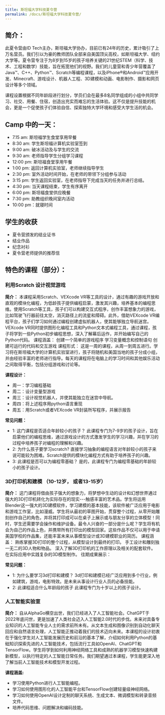 ```yaml
---
title: 斯坦福大学科技夏令营
permalink: /docs/斯坦福大学科技夏令营/
---
```


## 简介： 
此夏令营由ID Tech主办，斯坦福大学协办，目前已有24年的历史，累计吸引了上万名营员。我们引以为豪的教师团队全部来自美国顶尖高校，如斯坦福大学、纽约大学等。夏令营专注于为8岁到15岁的孩子培养关键的21世纪STEM（科学、技术、工程和数学）技能，旨在拓宽他们的视野。我们的儿童营和青少年营覆盖了Java™、C++、Python™、Scratch等编程课程，以及iPhone®和Android™应用开发、Minecraft、游戏设计、机器人工程、3D建模和动画、电影制作、摄影和网页设计等多个领域。

课程设置根据不同年龄段进行划分，学员们会在最多8名同学组成的小组中共同学习、社交、用餐、住宿，创造出充实而难忘的生活体验。这不仅是提升技能的机会，更是一个促使孩子们体验自信、探索独特大学环境和感受大学生活的机会。

## Camp 中的一天：
* 7.15 am: 斯坦福学生食堂享用早餐
* 8:30 am: 学生斯坦福计算机实验室签到
* 9:00 am: 破冰活动及与学生的交流
* 9:30 am: 老师指导学生分组学习课程 
* 12:00 pm: 斯坦福食堂享用午餐
* 1:00 pm: 返回计算机实验室，老师继续指导学生
* 2:30 pm: 室外活动时间开始，在老师的带领下分组参与活动
* 3:15 pm: 学生返回实验室，在老师指导下完成当天的任务并进行总结。 
* 4:30 pm: 当天课程结束，学生有序离开
* 6:00 pm: 斯坦福食堂供应晚餐
* 7:30 pm: 助教组织晚间室内活动
* 10:00 pm：就寝时间

## 学生的收获
* 夏令营颁发的结业证书
* 结业作品
* 纪念衬衫
* 夏令营老师提供的推荐信
  
## 特色的课程（部分）：
### 利用Scratch 设计视觉游戏
**简介：** 本课程采用Scratch、VEXcode VR等工具的设计，通过有趣的游戏开放和直观的模块化编程，为低龄孩子提供编程启蒙，激发其兴趣，培养基本的编程思维。使用Scratch等工具，孩子们可以构建交互式程序，创作丰富想象力的游戏，比如驾驶飞行器前往太空，消灭路径上的流星和障碍。此外，借助VEXcode VR编程平台，孩子们学习如何通过编程创建虚拟机器人，使其能够独立导航迷宫。VEXcode VR同时提供图形化编程工具和Python文本式编程工具，通过课程，孩子将学到一些Python初步编程思想，深入了解幕后运作，并开始编写自己的Python代码。
课程涵盖： 
创建一个简单的游戏程序
学习变量概念和控制语句
创建可运行的代码和交互游戏
课程形式： 
这是一周的课程，从周一到周五进行。学习将在斯坦福大学的计算机实验室进行，孩子将随机和美国当地的孩子分成小组，并由经验丰富的老师进行指导。每天的课程将在电脑上的学习时间和其他娱乐活动之间取得平衡，包括分组游戏和讨论等。

**课程设计：** 
* 周一：学习编程基础
* 周二：设计变量型游戏
* 周三：设计视觉机器人，并使其能独立在迷宫中导航。
* 周四：将上述程序用python语言重现
* 周五：用Scratch或者VEXcode VR封装所写程序，并展示报告

**常见问题：** 
* 1: 这门课程是否适合年龄较小的孩子？
此课程专门为7-9岁的孩子设计，旨在启蒙他们的编程思维，通过游戏设计的方式激发学生的学习兴趣，并在学习的过程中培养孩子对编程的理解和兴趣。 
* 2: 为什么孩子要学习scratch? 
直接学习抽象的编程语言对年龄较小的孩子来说可能较为困难。Scratch提供的模块化编程方式有助于培养孩子的兴趣。
* 3: 此课程是否可以为编程零基础？
是的，此课程专门为编程零基础的年龄较小的孩子设计。

### 3D打印机和建模 （10-12岁， 或者13-15岁）
**简介：** 这门课程将借由孩子强大的想象力，将梦想中生动的设计和幻想世界通过强大的3D打印机转化为实际存在的现实---触感丰富的艺术品。学生将运用Blender这一强大的3D建模软件，学习建模的基本技能，该软件被广泛应用于电影和游戏工作室，比如漫威。学生将从最初的草图开始，贯穿整个过程，从零开始雕刻创作自己的角色，并将其打印成可以在桌子上展示或与朋友分享的立体模型！同时，学生还需要学会操作和维护设备。最令人兴奋的一部分是什么呢？学生将有机会为自己的作品上色，并携带所有打印出的模型回家。这些作品不仅可以用于申请美国学校的作品集，还能丰富未来从事模型设计或3D建模职业的简历。
课程涵盖： 
熟练掌握3D打印的整个过程，从模型设计到最终的打印。 
手工设计和雕刻独一无二的3D人物和物品。 
深入了解3D打印机的工作原理以及相关的配套软件。 
在实际应用中实践复杂的3D模型制作。
往期成果展示：

**常见问题：** 
* 1: 为什么要学习3d打印和建模？
3d打印和建模已经广泛应用到多个行业，例如建筑，游戏，电影特效。是未来从事设计行业人员的必备技能。 
* 2: 此课程适合什么年龄段的孩子
此课程专门为十岁以上的孩子设计。 

### 人工智能实验室
**简介：** 自从AlphaGo横空出世，我们已经进入了人工智能社会。ChatGPT于2022年底问世，更是加速了人类社会迈入人工智能2.0时代的步伐。未来对具备专业知识的人工智能专业人士的需求前所未有。从文本生成和图像识别到自动化聊天回应和自然语言处理，人工智能正推动着我们的技术迈向未来。本课程的设计初衷在于强化学生对人工智能发展历史和前沿的基本了解，介绍如何利用Python的基础知识探索先进的人工智能技术，包括流行工具如OpenAI、ChatGPT和TensorFlow。学生将学到如何利用神经网络工具和成熟的机器学习模型快速构建新模型，以执行特定的人工智能日常任务。我们期望通过本课程，学生能更深入地了解当前人工智能技术和模型开发过程。

**课程涵盖:**
* 学习使用Python进行人工智能编程。
* 学习如何使用图形化的人工智能平台和TensorFlow创建轻量级神经网络。 
* 学习如何使用OpenAI设计定制的聊天系统、生成文本、微调模型和转录音频文件。
* 培养代码思维、问题解决和编码技能。

